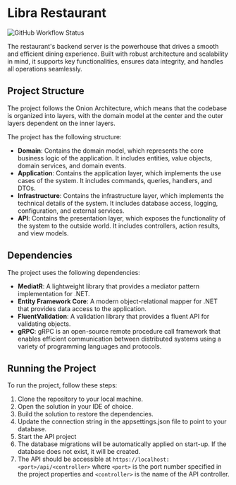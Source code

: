 # Libra Restaurant

![GitHub Workflow Status](https://img.shields.io/github/actions/workflow/status/alex289/CleanArchitecture/dotnet.yml)

The restaurant's backend server is the powerhouse that drives a smooth and efficient dining experience. Built with robust architecture and scalability in mind, it supports key functionalities, ensures data integrity, and handles all operations seamlessly.

## Project Structure
The project follows the Onion Architecture, which means that the codebase is organized into layers, with the domain model at the center and the outer layers dependent on the inner layers.

The project has the following structure:

- **Domain**: Contains the domain model, which represents the core business logic of the application. It includes entities, value objects, domain services, and domain events.
- **Application**: Contains the application layer, which implements the use cases of the system. It includes commands, queries, handlers, and DTOs.
- **Infrastructure**: Contains the infrastructure layer, which implements the technical details of the system. It includes database access, logging, configuration, and external services.
- **API**: Contains the presentation layer, which exposes the functionality of the system to the outside world. It includes controllers, action results, and view models.

## Dependencies
The project uses the following dependencies:

- **MediatR**: A lightweight library that provides a mediator pattern implementation for .NET.
- **Entity Framework Core**: A modern object-relational mapper for .NET that provides data access to the application.
- **FluentValidation**: A validation library that provides a fluent API for validating objects.
- **gRPC**: gRPC is an open-source remote procedure call framework that enables efficient communication between distributed systems using a variety of programming languages and protocols.

## Running the Project
To run the project, follow these steps:


1. Clone the repository to your local machine.
2. Open the solution in your IDE of choice.
3. Build the solution to restore the dependencies.
4. Update the connection string in the appsettings.json file to point to your database.
5. Start the API project
6. The database migrations will be automatically applied on start-up. If the database does not exist, it will be created.
7. The API should be accessible at `https://localhost:<port>/api/<controller>` where `<port>` is the port number specified in the project properties and `<controller>` is the name of the API controller.
